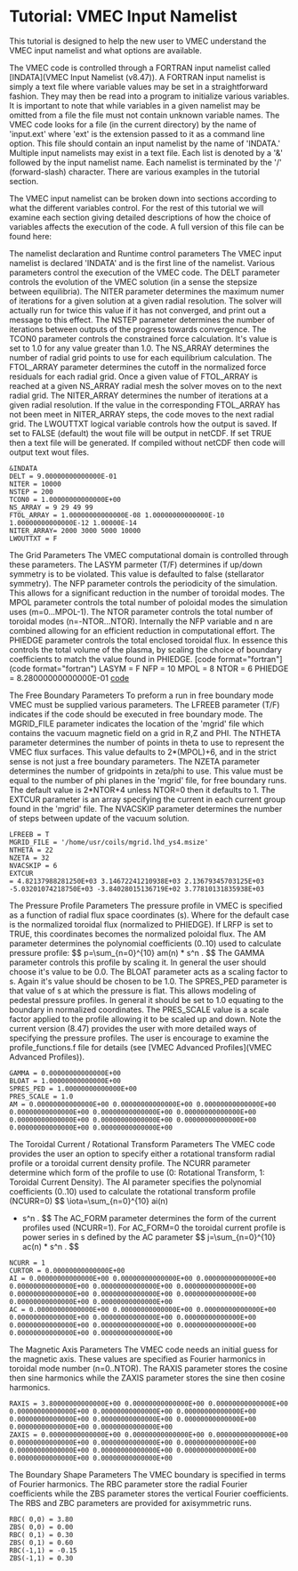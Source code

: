Tutorial: VMEC Input Namelist
============================================================================================================

This tutorial is designed to help the new user to VMEC understand the
VMEC input namelist and what options are available.

The VMEC code is controlled through a FORTRAN input namelist called
[INDATA](VMEC Input Namelist (v8.47)). A FORTRAN input namelist is simply a text file where variable
values may be set in a straightforward fashion. They may then be read
into a program to initialize various variables. It is important to note
that while variables in a given namelist may be omitted from a file the
file must not contain unknown variable names. The VMEC code looks for a
file (in the current directory) by the name of 'input.ext' where
'ext' is the extension passed to it as a command line option. This
file should contain an input namelist by the name of 'INDATA.'
Multiple input namelists may exist in a text file. Each list is denoted
by a '&' followed by the input namelist name. Each namelist is
terminated by the '/' (forward-slash) character. There are various
examples in the tutorial section.

The VMEC input namelist can be broken down into sections according to
what the different variables control. For the rest of this tutorial we
will examine each section giving detailed descriptions of how the choice
of variables affects the execution of the code. A full version of this
file can be found here:

The namelist declaration and Runtime control parameters The VMEC input
namelist is declared 'INDATA' and is the first line of the namelist.
Various parameters control the execution of the VMEC code. The DELT
parameter controls the evolution of the VMEC solution (in a sense the
stepsize between equilibria). The NITER parameter determines the maximum
numer of iterations for a given solution at a given radial resolution.
The solver will actually run for twice this value if it has not
converged, and print out a message to this effect. The NSTEP parameter
determines the number of iterations between outputs of the progress
towards convergence. The TCON0 parameter controls the constrained force
calculation. It's value is set to 1.0 for any value greater than 1.0.
The NS_ARRAY determines the number of radial grid points to use for
each equilibrium calculation. The FTOL_ARRAY parameter determines the
cutoff in the normalized force residuals for each radial grid. Once a
given value of FTOL_ARRAY is reached at a given NS_ARRAY radial mesh
the solver moves on to the next radial grid. The NITER_ARRAY determines
the number of iterations at a given radial resolution. If the value in
the corresponding FTOL_ARRAY has not been meet in NITER_ARRAY steps,
the code moves to the next radial grid. The LWOUTTXT logical variable
controls how the output is saved. If set to FALSE (default) the wout
file will be output in netCDF. If set TRUE then a text file will be
generated. If compiled without netCDF then code will output text wout
files.

```Fortran
&INDATA
DELT = 9.00000000000000E-01
NITER = 10000
NSTEP = 200
TCON0 = 1.00000000000000E+00
NS_ARRAY = 9 29 49 99
FTOL_ARRAY = 1.00000000000000E-08 1.00000000000000E-10 1.00000000000000E-12 1.00000E-14
NITER_ARRAY= 2000 3000 5000 10000
LWOUTTXT = F
```

The Grid Parameters The VMEC computational domain is controlled through
these parameters. The LASYM parmeter (T/F) determines if up/down
symmetry is to be violated. This value is defaulted to false
(stellarator symmetry). The NFP parameter controls the periodicity of
the simulation. This allows for a significant reduction in the number of
toroidal modes. The MPOL parameter controls the total number of poloidal
modes the simulation uses (m=0\...MPOL-1). The NTOR parameter controls
the total number of toroidal modes (n=-NTOR\...NTOR). Internally the NFP
variable and n are combined allowing for an efficient reduction in
computational effort. The PHIEDGE parameter controls the total enclosed
toroidal flux. In essence this controls the total volume of the plasma,
by scaling the choice of boundary coefficients to match the value found
in PHIEDGE. [code format=\"fortran\"](code format="fortran") LASYM = F
NFP = 10 MPOL = 8 NTOR = 6 PHIEDGE = 8.28000000000000E-01 [code](code)

The Free Boundary Parameters To preform a run in free boundary mode VMEC
must be supplied various parameters. The LFREEB parameter (T/F)
indicates if the code should be executed in free boundary mode. The
MGRID_FILE parameter indicates the location of the 'mgrid' file which
contains the vacuum magnetic field on a grid in R,Z and PHI. The NTHETA
parameter determines the number of points in theta to use to represent
the VMEC flux surfaces. This value defaults to 2*(MPOL)+6, and in the
strict sense is not just a free boundary parameters. The NZETA parameter
determines the number of gridpoints in zeta/phi to use. This value must
be equal to the number of phi planes in the 'mgrid' file, for free
boundary runs. The default value is 2*NTOR+4 unless NTOR=0 then it
defaults to 1. The EXTCUR parameter is an array specifying the current
in each current group found in the 'mgrid' file. The NVACSKIP
parameter determines the number of steps between update of the vacuum
solution.

```Fortran
LFREEB = T
MGRID_FILE = '/home/usr/coils/mgrid.lhd_ys4.msize'
NTHETA = 22
NZETA = 32
NVACSKIP = 6
EXTCUR
= 4.82137988281250E+03 3.14672241210938E+03 2.13679345703125E+03 -5.03201074218750E+03 -3.84028015136719E+02 3.77810131835938E+03
```

The Pressure Profile Parameters The pressure profile in VMEC is
specified as a function of radial flux space coordinates (s). Where for
the default case is the normalized toroidal flux (normalized to
PHIEDGE). If LRFP is set to TRUE, this coordinates becomes the
normalized poloidal flux. The AM parameter determines the polynomial
coefficients (0..10) used to calculate pressure profile: \$$ p=\sum_{n=0}^{10} am(n) * s^n . $$
The GAMMA parameter controls this profile by scaling it. In general the user should choose
it's value to be 0.0. The BLOAT parameter acts as a scaling factor to
s. Again it's value should be chosen to be 1.0. The SPRES_PED
parameter is that value of s at which the pressure is flat. This allows
modeling of pedestal pressure profiles. In general it should be set to
1.0 equating to the boundary in normalized coordinates. The PRES_SCALE
value is a scale factor applied to the profile allowing it to be scaled
up and down. Note the current version (8.47) provides the user with more
detailed ways of specifying the pressure profiles. The user is encourage
to examine the profile_functions.f file for details (see
[VMEC Advanced Profiles](VMEC Advanced Profiles)).

```Fortran
GAMMA = 0.00000000000000E+00
BLOAT = 1.00000000000000E+00
SPRES_PED = 1.00000000000000E+00
PRES_SCALE = 1.0
AM = 0.00000000000000E+00 0.00000000000000E+00 0.00000000000000E+00 0.00000000000000E+00 0.00000000000000E+00 0.00000000000000E+00 0.00000000000000E+00 0.00000000000000E+00 0.00000000000000E+00 0.00000000000000E+00 0.00000000000000E+00
```

The Toroidal Current / Rotational Transform Parameters The VMEC code
provides the user an option to specify either a rotational transform
radial profile or a toroidal current density profile. The NCURR
parameter determine which form of the profile to use (0: Rotational
Transform, 1: Toroidal Current Density). The AI parameter specifies the
polynomial coefficients (0..10) used to calculate the rotational
transform profile (NCURR=0) \$$ \iota=\sum_{n=0}^{10} ai(n)
* s^n . $$
The AC_FORM parameter determines the form of the
current profiles used (NCURR=1). For AC_FORM=0 the toroidal current
profile is power series in s defined by the AC parameter
\$$ j=\sum_{n=0}^{10} ac(n) * s^n . $$

```Fortran
NCURR = 1
CURTOR = 0.00000000000000E+00
AI = 0.00000000000000E+00 0.00000000000000E+00 0.00000000000000E+00 0.00000000000000E+00 0.00000000000000E+00 0.00000000000000E+00 0.00000000000000E+00 0.00000000000000E+00 0.00000000000000E+00 0.00000000000000E+00 0.00000000000000E+00
AC = 0.00000000000000E+00 0.00000000000000E+00 0.00000000000000E+00 0.00000000000000E+00 0.00000000000000E+00 0.00000000000000E+00 0.00000000000000E+00 0.00000000000000E+00 0.00000000000000E+00 0.00000000000000E+00 0.00000000000000E+00
```

The Magnetic Axis Parameters The VMEC code needs an initial guess for
the magnetic axis. These values are specified as Fourier harmonics in
toroidal mode number (n=0..NTOR). The RAXIS parameter stores the cosine
then sine harmonics while the ZAXIS parameter stores the sine then
cosine harmonics.

```Fortran
RAXIS = 3.80000000000000E+00 0.00000000000000E+00 0.00000000000000E+00 0.00000000000000E+00 0.00000000000000E+00 0.00000000000000E+00 0.00000000000000E+00 0.00000000000000E+00 0.00000000000000E+00 0.00000000000000E+00 0.00000000000000E+00
ZAXIS = 0.00000000000000E+00 0.00000000000000E+00 0.00000000000000E+00 0.00000000000000E+00 0.00000000000000E+00 0.00000000000000E+00 0.00000000000000E+00 0.00000000000000E+00 0.00000000000000E+00 0.00000000000000E+00 0.00000000000000E+00
```

The Boundary Shape Parameters The VMEC boundary is specified in terms of
Fourier harmonics. The RBC parameter store the radial Fourier
coefficients while the ZBS parameter stores the vertical Fourier
coefficients. The RBS and ZBC parameters are provided for axisymmetric
runs.

```Fortran
RBC( 0,0) = 3.80
ZBS( 0,0) = 0.00
RBC( 0,1) = 0.30
ZBS( 0,1) = 0.60
RBC(-1,1) = -0.15
ZBS(-1,1) = 0.30
```
